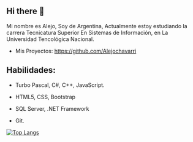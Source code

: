 ## Hi there 👋

Mi nombre es Alejo, Soy de Argentina, Actualmente estoy estudiando la carrera Tecnicatura Superior En Sistemas de Información, en La Universidad Tencológica Nacional.

* Mis Proyectos: https://github.com/Alejochavarri

## Habilidades: 

* Turbo Pascal, C#, C++, JavaScript.

* HTML5, CSS, Bootstrap

* SQL Server, .NET Framework

* Git.
  
[![Top Langs](https://github-readme-stats.vercel.app/api/top-langs/?username=Alejochavarri&layout=compact&theme=radical)](https://github.com/Alejochavarri)
